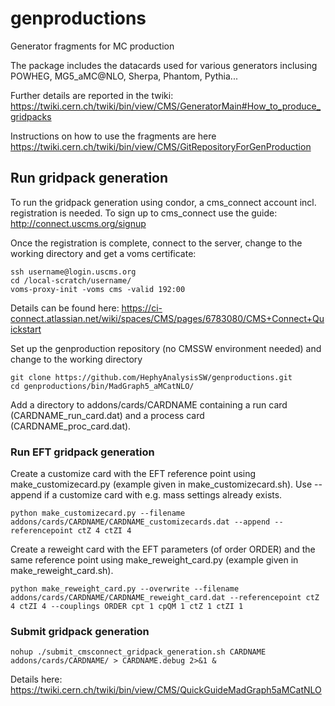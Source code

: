 # genproductions
Generator fragments for MC production

The package includes the datacards used for various generators inclusing POWHEG, MG5_aMC@NLO, Sherpa, Phantom, Pythia...

Further details are reported in the twiki: https://twiki.cern.ch/twiki/bin/view/CMS/GeneratorMain#How_to_produce_gridpacks

Instructions on how to use the fragments are here https://twiki.cern.ch/twiki/bin/view/CMS/GitRepositoryForGenProduction

## Run gridpack generation
To run the gridpack generation using condor, a cms_connect account incl. registration is needed. 
To sign up to cms_connect use the guide: http://connect.uscms.org/signup

Once the registration is complete, connect to the server, change to the working directory and get a voms certificate:
```
ssh username@login.uscms.org
cd /local-scratch/username/
voms-proxy-init -voms cms -valid 192:00
```
Details can be found here: https://ci-connect.atlassian.net/wiki/spaces/CMS/pages/6783080/CMS+Connect+Quickstart

Set up the genproduction repository (no CMSSW environment needed) and change to the working directory

```
git clone https://github.com/HephyAnalysisSW/genproductions.git
cd genproductions/bin/MadGraph5_aMCatNLO/
```

Add a directory to addons/cards/CARDNAME containing a run card (CARDNAME_run_card.dat) and a process card (CARDNAME_proc_card.dat).

### Run EFT gridpack generation

Create a customize card with the EFT reference point using make_customizecard.py (example given in make_customizecard.sh). Use --append if a customize card with e.g. mass settings already exists.
```
python make_customizecard.py --filename addons/cards/CARDNAME/CARDNAME_customizecards.dat --append --referencepoint ctZ 4 ctZI 4
```
Create a reweight card with the EFT parameters (of order ORDER) and the same reference point using make_reweight_card.py (example given in make_reweight_card.sh). 
```
python make_reweight_card.py --overwrite --filename addons/cards/CARDNAME/CARDNAME_reweight_card.dat --referencepoint ctZ 4 ctZI 4 --couplings ORDER cpt 1 cpQM 1 ctZ 1 ctZI 1
```

### Submit gridpack generation

```
nohup ./submit_cmsconnect_gridpack_generation.sh CARDNAME addons/cards/CARDNAME/ > CARDNAME.debug 2>&1 &
```

Details here:
https://twiki.cern.ch/twiki/bin/view/CMS/QuickGuideMadGraph5aMCatNLO

